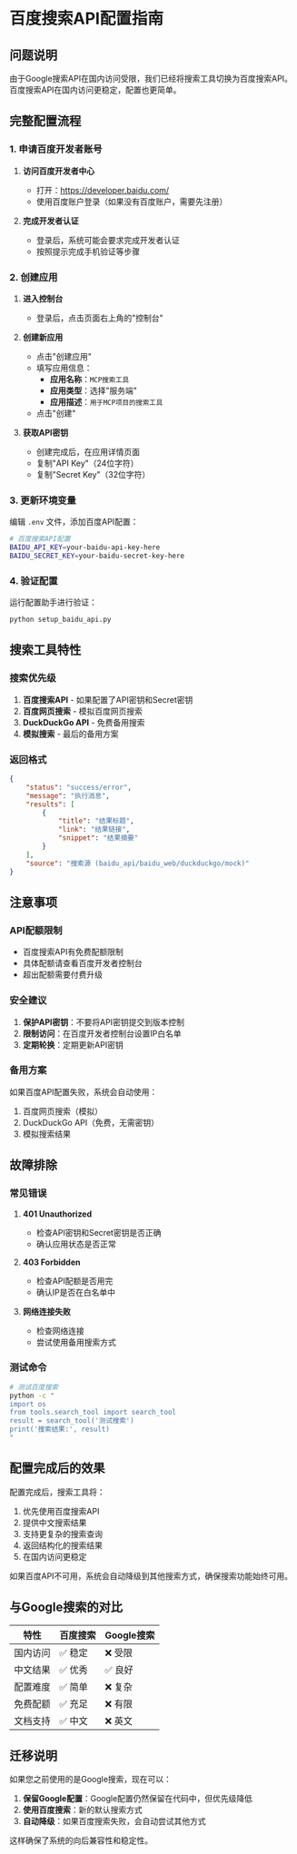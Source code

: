 # 百度搜索API配置指南

## 问题说明
由于Google搜索API在国内访问受限，我们已经将搜索工具切换为百度搜索API。百度搜索API在国内访问更稳定，配置也更简单。

## 完整配置流程

### 1. 申请百度开发者账号

1. **访问百度开发者中心**
   - 打开：https://developer.baidu.com/
   - 使用百度账户登录（如果没有百度账户，需要先注册）

2. **完成开发者认证**
   - 登录后，系统可能会要求完成开发者认证
   - 按照提示完成手机验证等步骤

### 2. 创建应用

1. **进入控制台**
   - 登录后，点击页面右上角的"控制台"

2. **创建新应用**
   - 点击"创建应用"
   - 填写应用信息：
     - **应用名称**：`MCP搜索工具`
     - **应用类型**：选择"服务端"
     - **应用描述**：`用于MCP项目的搜索工具`
   - 点击"创建"

3. **获取API密钥**
   - 创建完成后，在应用详情页面
   - 复制"API Key"（24位字符）
   - 复制"Secret Key"（32位字符）

### 3. 更新环境变量

编辑 `.env` 文件，添加百度API配置：

```bash
# 百度搜索API配置
BAIDU_API_KEY=your-baidu-api-key-here
BAIDU_SECRET_KEY=your-baidu-secret-key-here
```

### 4. 验证配置

运行配置助手进行验证：

```bash
python setup_baidu_api.py
```

## 搜索工具特性

### 搜索优先级
1. **百度搜索API** - 如果配置了API密钥和Secret密钥
2. **百度网页搜索** - 模拟百度网页搜索
3. **DuckDuckGo API** - 免费备用搜索
4. **模拟搜索** - 最后的备用方案

### 返回格式
```json
{
    "status": "success/error",
    "message": "执行消息",
    "results": [
        {
            "title": "结果标题",
            "link": "结果链接",
            "snippet": "结果摘要"
        }
    ],
    "source": "搜索源 (baidu_api/baidu_web/duckduckgo/mock)"
}
```

## 注意事项

### API配额限制
- 百度搜索API有免费配额限制
- 具体配额请查看百度开发者控制台
- 超出配额需要付费升级

### 安全建议
1. **保护API密钥**：不要将API密钥提交到版本控制
2. **限制访问**：在百度开发者控制台设置IP白名单
3. **定期轮换**：定期更新API密钥

### 备用方案
如果百度API配置失败，系统会自动使用：
1. 百度网页搜索（模拟）
2. DuckDuckGo API（免费，无需密钥）
3. 模拟搜索结果

## 故障排除

### 常见错误

1. **401 Unauthorized**
   - 检查API密钥和Secret密钥是否正确
   - 确认应用状态是否正常

2. **403 Forbidden**
   - 检查API配额是否用完
   - 确认IP是否在白名单中

3. **网络连接失败**
   - 检查网络连接
   - 尝试使用备用搜索方式

### 测试命令

```bash
# 测试百度搜索
python -c "
import os
from tools.search_tool import search_tool
result = search_tool('测试搜索')
print('搜索结果:', result)
"
```

## 配置完成后的效果

配置完成后，搜索工具将：
1. 优先使用百度搜索API
2. 提供中文搜索结果
3. 支持更复杂的搜索查询
4. 返回结构化的搜索结果
5. 在国内访问更稳定

如果百度API不可用，系统会自动降级到其他搜索方式，确保搜索功能始终可用。

## 与Google搜索的对比

| 特性 | 百度搜索 | Google搜索 |
|------|----------|------------|
| 国内访问 | ✅ 稳定 | ❌ 受限 |
| 中文结果 | ✅ 优秀 | ✅ 良好 |
| 配置难度 | ✅ 简单 | ❌ 复杂 |
| 免费配额 | ✅ 充足 | ❌ 有限 |
| 文档支持 | ✅ 中文 | ❌ 英文 |

## 迁移说明

如果您之前使用的是Google搜索，现在可以：

1. **保留Google配置**：Google配置仍然保留在代码中，但优先级降低
2. **使用百度搜索**：新的默认搜索方式
3. **自动降级**：如果百度搜索失败，会自动尝试其他方式

这样确保了系统的向后兼容性和稳定性。 